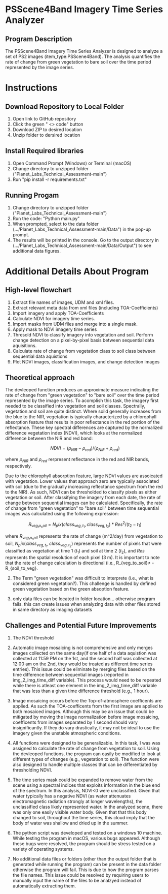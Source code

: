 # PSScene4Band Imagery Time Series Analyzer
## Program Description

The PSScene4Band Imagery Time Series Analyzer is designed to analyze a set of
PS2 images (item_type:PSScene4Band). The analysis quantifies the rate of change
from green vegetation to bare soil over the time period represented by the 
image series.


# Instructions

## Download Repository to Local Folder
1) Open link to GitHub repository
2) Click the green " <> code" button 
3) Download ZIP to desired location 
4) Unzip folder to dersired location

## Install Required libraries
1) Open Command Prompt (Windows) or Terminal (macOS)
2) Change directory to unzipped folder ("Planet_Labs_Technical_Assessment-main")
3) Run "pip install -r requirements.txt"

## Running Progam
1) Change directory to unzipped folder ("Planet_Labs_Technical_Assessment-main")
2) Run the code: "Python main.py"
3) When prompted, select to the data folder
   (.../Planet_Labs_Technical_Assessment-main/Data") in the pop-up prompt.
4) The results will be printed in the console. Go to the output directory in 
   (.../Planet_Labs_Technical_Assessment-main/Data/Output") to see additional 
   data figures.

# Additional Details About Program

## High-level flowchart
1) Extract file names of images, UDM and xml files.
2) Extract relevant meta data from xml files (including TOA-Coefficients)
3) Import imagery and apply TOA-Coefficients
4) Calculate NDVI for imagery time series.
5) Import masks from UDM files and merge into a single mask. 
6) Apply mask to NDVI imagery time series
7) Thresold NDVI to classify imagery into vegetation and soil. Perform change
   detection on a pixel-by-pixel basis between sequential data aquisitions.
8) Calculate rate of change from vegetation class to soil class between
   sequential data aquistions
9) Plot NDVI images, classification images, and change detection images

## Theoretical approach

The devleoped function produces an approximate measure indicating the rate of 
change from "green vegetation" to "bare soil" over the time period represented 
by the image series. To acomplish this task, the imagery first needed to be 
classified into vegetation and soil classes. Spectrally, vegetation and soil are
quite distinct. Where soild generally increases from the blue to the NIR, 
vegetation is typically characterized by a chlorophyll absorption feature that
results in poor reflectance in the red portion of the reflectance. These key
spectral differences are captured by the normalized difference vegetation index
(NDVI), which looks at the normalized difference between the NIR and red band:

$$
NDVI = (\rho _{NIR}-\rho_{red})/(\rho _{NIR} +\rho_{red})
$$

where $\rho _{NIR}$ and $\rho _{red}$ rerpresent reflectance in the red and NIR 
bands, respectively.

Due to the chlorophyll absorption feature, large NDVI values are assoicated
with vegetation. Lower values that approach zero are typically associated with
soil (due to the gradually increasing reflectance spectrum from the red to the
NIR). As such, NDVI can be thresholded to classify pixels as either vegetation
or soil. After classifying the imagery from each date, the rate of change
between sequential images can be calculated. Specifically, the rate of 
change from "green vegetation" to "bare soil" between time sequential images was
calculated using the following expression:

$$
R_{veg_to_soil}= N_pix(class_{veg,t_1},class_{veg,t_2})*Res^2/(t_2-t_1)
$$

where $R_{veg_to_soil}$ represents the rate of change (m^2/day) from vegetation
to soil, $N_pix(class_{veg,t_1},class_{veg,t_2})$ represents the number of pixels
that were classified as vegetation at time 1 ($t_1$) and soil at time 2 ($t_2$),
and $Res$ represents the spatial resolution of each pixel (3 m). It is important
to note that the rate of change calculation is directional (i.e., R_{veg_to_soil}≠ -R_{soil_to_veg}.

 
2) The Term "green vegetation" was difficult to interprete (i.e., what is considered green vegetation?). This challenge is handled by defined green vegetation based on the green absoption feature.



9) only data files can be located in folder location... otherwise program fails. this can create issues when analyzing data with other files stored in same directory as imaging datasets

## Challenges and Potential Future Improvements

1) The NDVI threshold 

1) Automatic image mosaicing is not comprehensive and only merges images 
   collected on the same day(if one half of a data aquistion was collected at 
   11:59 PM on the 1st, and the second half was collected at 12:00 am on the 2nd, 
   they would be treated as different time series entries). This issue could be 
   eliminate by merging files based on the time difference between sequential 
   images (reported in img_2_img_time_diff variable). This process would need 
   to be repeated while there is atleast one element in the img_2_img_time_diff
   variable that was less than a given time difference threshold (e.g., 1 hour). 
2) Image mosaicing occurs before the Top-of-atmosphere coefficents are applied.
   As such the TOA-coefficents from the first image are applied to both
   mosaiced images. Although this may be an issue that could be mitigated by
   moving the image normalization before image mosaicing, coefficents from 
   images separated by 1 second should vary insignificantly. If they do vary 
   drastically, it may not be ideal to use the imagery given the unstable 
   atmospheric conditions.
3) All functions were designed to be generalizable. In this task, I was
   was assigned to calculate the rate of change from vegetation to soil. Using
   the devleoped functions, the program can easily be modified to look at 
   different types of changes (e.g., vegetation to soil). The function were also
   designed to handle multiple classes that can be differentiated by 
   thresholding NDVI. 
4) The time series mask could be expanded to remove water from the scene using 
   a spectral indices that exploits information in the blue end of the spectrum.
   In this analysis, NDVI<0 were unclassified. Given that water typically has a 
   negative NDVI (as water attenuates electromagnetic radiation strongly at 
   longer wavelengths), the unclassified class likely represented water. In the
   analyzed scene, there was only one easily visible water body. Given that
   that this body changed to soil, throughout the time series, this cloud imply
   that the body of water was shallow and dried up in the summer.
5) The python script was developed and tested on a windows 10 machine. While
   testing the program in macOS, various bugs appeared. Although these bugs were
   resolved, the program should be stress tested on a variety of operating 
   systems. 
6) No additional data files or folders (other than the output
   folder that is generated while running the program) can be present in the 
   data folder otherwise the program will fail. This is due to how the program 
   parses the file names. This issue could be resolved by requiring users to
   manually input the name of the files to be analzyed instead of automatically
   extracting them. 

